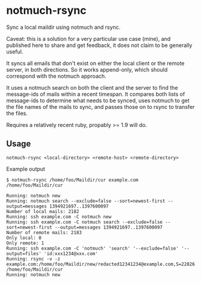 notmuch-rsync
=============

Sync a local maildir using notmuch and rsync.

Caveat: this is a solution for a very particular use case (mine), and
published here to share and get feedback, it does not claim to be
generally useful.

It syncs all emails that don't exist on either the local client or the
remote server, in both directions. So it works append-only, which
should correspond with the notmuch approach.

It uses a notmuch search on both the client and the server to find the
message-ids of mails within a recent timespan. It compares both lists
of message-ids to determine what needs to be synced, uses notmuch to
get the file names of the mails to sync, and passes those on to rsync
to transfer the files.

Requires a relatively recent ruby, propably >= 1.9 will do.

Usage
-----

    notmuch-rsync <local-directory> <remote-host> <remote-directory>

Example output

    $ notmuch-rsync /home/foo/Maildir/cur example.com /home/foo/Maildir/cur

    Running: notmuch new
    Running: notmuch search --exclude=false --sort=newest-first --output=messages 1394921697..1397600097
    Number of local mails: 2182
    Running: ssh example.com -C notmuch new
    Running: ssh example.com -C notmuch search --exclude=false --sort=newest-first --output=messages 1394921697..1397600097
    Number of remote mails: 2183
    Only local: 0
    Only remote: 1
    Running: ssh example.com -C 'notmuch' 'search' '--exclude=false' '--output=files' 'id:xxx1234@xxx.com'
    Running: rsync -v -z example.com:/home/foo/Maildir/new/redacted12341234@example.com,S=22826 /home/foo/Maildir/cur
    Running: notmuch new
